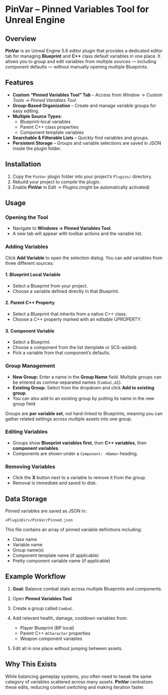 # PinVar – Pinned Variables Tool for Unreal Engine

## Overview

**PinVar** is an Unreal Engine 5.6 editor plugin that provides a dedicated editor tab for managing **Blueprint** and **C++** class default variables in one place.
It allows you to group and edit variables from multiple sources — including component defaults — without manually opening multiple Blueprints.


## Features

* **Custom “Pinned Variables Tool” Tab** – Access from *Window → Custom Tools → Pinned Variables Tool*.
* **Group-Based Organization** – Create and manage variable groups for easy editing.
* **Multiple Source Types**:
  * Blueprint-local variables
  * Parent C++ class properties
  * Component template variables
* **Searchable & Filterable Lists** – Quickly find variables and groups.
* **Persistent Storage** – Groups and variable selections are saved in JSON inside the plugin folder.

## Installation

1. Copy the `PinVar` plugin folder into your project’s `Plugins/` directory.
2. Rebuild your project to compile the plugin.
3. Enable **PinVar** in *Edit → Plugins*.(might be automatically activated)

## Usage

### Opening the Tool

* Navigate to **Windows → Pinned Variables Tool**.
* A new tab will appear with toolbar actions and the variable list.

### Adding Variables

Click **Add Variable** to open the selection dialog.
You can add variables from three different sources:

#### 1. **Blueprint Local Variable**

* Select a Blueprint from your project.
* Choose a variable defined directly in that Blueprint.

#### 2. **Parent C++ Property**

* Select a Blueprint that inherits from a native C++ class.
* Choose a C++ property marked with an editable UPROPERTY.

#### 3. **Component Variable**

* Select a Blueprint.
* Choose a component from the list (template or SCS-added).
* Pick a variable from that component’s defaults.


### Group Management

* **New Group:** Enter a name in the **Group Name** field.
  Multiple groups can be entered as comma-separated names (`Combat,AI`).
* **Existing Group:** Select from the dropdown and click **Add to existing group**.
* You can also add to an existing group by putting its name in the new group field

Groups are **per variable set**, not hard-linked to Blueprints, meaning you can gather related settings across multiple assets into one group.

### Editing Variables

* Groups show **Blueprint variables first**, then **C++ variables**, then **component variables**.
* Components are shown under a `Component: <Name>` heading.

### Removing Variables

* Click the **X** button next to a variable to remove it from the group.
* Removal is immediate and saved to disk.

## Data Storage

Pinned variables are saved as JSON in:

```
<PluginDir>/PinVar/Pinned.json
```

This file contains an array of pinned variable definitions including:
* Class name
* Variable name
* Group name(s)
* Component template name (if applicable)
* Pretty component variable name (if applicable)

## Example Workflow

1. **Goal:** Balance combat stats across multiple Blueprints and components.
2. Open **Pinned Variables Tool**.
3. Create a group called `Combat`.
4. Add relevant health, damage, cooldown variables from:

   * Player Blueprint (BP local)
   * Parent C++ `ACharacter` properties
   * Weapon component variables
5. Edit all in one place without jumping between assets.

## Why This Exists

While balancing gameplay systems, you often need to tweak the same category of variables scattered across many assets.
**PinVar** centralizes these edits, reducing context switching and making iteration faster.

